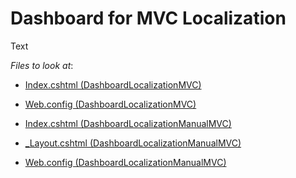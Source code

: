 # Dashboard for MVC Localization

Text

<!-- default file list -->
*Files to look at*:

* [Index.cshtml (DashboardLocalizationMVC)](./CS/DashboardLocalizationMVC/Views/Home/Index.cshtml)
* [Web.config (DashboardLocalizationMVC)](./CS/DashboardLocalizationMVC/Web.config)

* [Index.cshtml (DashboardLocalizationManualMVC)](./CS/DashboardLocalizationManualMVC/Views/Home/Index.cshtml)
* [_Layout.cshtml (DashboardLocalizationManualMVC)](./CS/DashboardLocalizationManualMVC/Views/Shared/_Layout.cshtml)
* [Web.config (DashboardLocalizationManualMVC)](./CS/DashboardLocalizationManualMVC/Web.config)

<!-- default file list end -->
